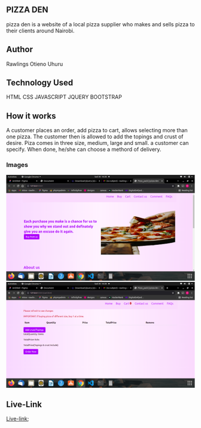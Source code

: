 ## PIZZA DEN

pizza den is a website of a local pizza supplier who makes and sells pizza to their clients 
around Nairobi.
## Author
  Rawlings Otieno Uhuru
## Technology Used
  HTML
  CSS
  JAVASCRIPT
  JQUERY
  BOOTSTRAP
## How it works
 A customer places an order, add pizza to cart, allows selecting more than one pizza.
 The customer then is allowed to add the topings and crust of desire.
 Piza comes in three size, medium, large and small. a customer can specify.
 When done, he/she can choose a methord of delivery.
### Images
![alt text](images/md1.png)
![alt text](images/md2.png)

## Live-Link
[Live-link](https://github.com/uhuru-rawlings/pizza_pack);